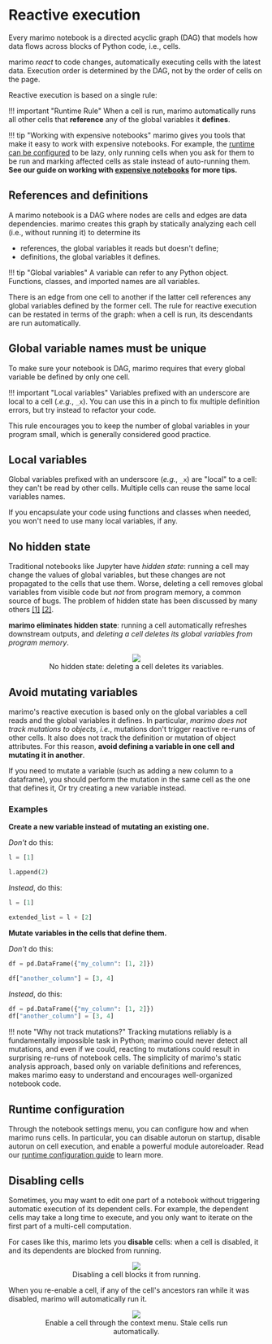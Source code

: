 # Reactive execution

Every marimo notebook is a directed acyclic graph (DAG) that models how data
flows across blocks of Python code, i.e., cells.

marimo _react_ to code changes, automatically executing cells with the latest
data. Execution order is determined by the DAG, not by the order of cells on
the page.

Reactive execution is based on a single rule:

!!! important "Runtime Rule"
    When a cell is run, marimo automatically runs all other cells that
    **reference** any of the global variables it **defines**.

!!! tip "Working with expensive notebooks"
    marimo gives you tools that make it easy to work with expensive notebooks. For
    example, the [runtime can be
    configured](../configuration/runtime_configuration.md) to be lazy, only
    running cells when you ask for them to be run and marking affected cells as
    stale instead of auto-running them. **See our guide on working with [expensive
    notebooks](expensive_notebooks.md) for more tips.**

## References and definitions

A marimo notebook is a DAG where nodes are cells and edges are data
dependencies. marimo creates this graph by statically analyzing each cell
(i.e., without running it) to determine its

- references, the global variables it reads but doesn't define;
- definitions, the global variables it defines.

!!! tip "Global variables"
    A variable can refer to any Python object. Functions, classes, and imported
    names are all variables.

There is an edge from one cell to another if the latter cell references any
global variables defined by the former cell. The rule for reactive execution
can be restated in terms of the graph: when a cell is run, its descendants are
run automatically.

## Global variable names must be unique

To make sure your notebook is DAG, marimo requires that every global
variable be defined by only one cell.

!!! important "Local variables"
    Variables prefixed with an underscore are local to a cell (_.e.g._, `_x`). You
    can use this in a pinch to fix multiple definition errors, but try instead to
    refactor your code.

This rule encourages you to keep the number of global variables in your
program small, which is generally considered good practice.

## Local variables

Global variables prefixed with an underscore (_e.g._, `_x`) are "local" to a
cell: they can't be read by other cells. Multiple cells can reuse the same
local variables names.

If you encapsulate your code using functions and classes when needed,
you won't need to use many local variables, if any.

## No hidden state

Traditional notebooks like Jupyter have _hidden state_: running a cell may
change the values of global variables, but these changes are not propagated to
the cells that use them. Worse, deleting a cell removes global
variables from visible code but _not_ from program memory, a common
source of bugs. The problem of hidden state has been discussed by
many others
[[1]](https://austinhenley.com/pubs/Chattopadhyay2020CHI_NotebookPainpoints.pdf)
[[2]](https://docs.google.com/presentation/d/1n2RlMdmv1p25Xy5thJUhkKGvjtV-dkAIsUXP-AL4ffI/edit#slide=id.g362da58057_0_1).

**marimo eliminates hidden state**: running
a cell automatically refreshes downstream outputs, and _deleting a cell
deletes its global variables from program memory_.

<div align="center">
<figure>
<img src="/_static/docs-delete-cell.gif"/>
<figcaption>No hidden state: deleting a cell deletes its variables.</figcaption>
</figure>
</div>

<a name="reactivity-mutations"></a>

## Avoid mutating variables

marimo's reactive execution is based only on the global variables a cell reads
and the global variables it defines. In particular, _marimo does not track
mutations to objects_, _i.e._, mutations don't trigger reactive re-runs of
other cells. It also does not track the definition or mutation of object
attributes. For this reason, **avoid defining a variable in one cell and
mutating it in another**.

If you need to mutate a variable (such as adding a new column to a dataframe),
you should perform the mutation in the same cell as the one that defines it,
Or try creating a new variable instead.

### Examples

**Create a new variable instead of mutating an existing one.**

_Don't_ do this:

```python
l = [1]
```

```python
l.append(2)
```

_Instead_, do this:

```python
l = [1]
```

```python
extended_list = l + [2]
```

**Mutate variables in the cells that define them.**

_Don't_ do this:

```python
df = pd.DataFrame({"my_column": [1, 2]})
```

```python
df["another_column"] = [3, 4]
```

_Instead_, do this:

```python
df = pd.DataFrame({"my_column": [1, 2]})
df["another_column"] = [3, 4]
```

!!! note "Why not track mutations?"
    Tracking mutations reliably is a fundamentally impossible task in Python; marimo
    could never detect all mutations, and even if we could, reacting to mutations could
    result in surprising re-runs of notebook cells. The simplicity of marimo's
    static analysis approach, based only on variable definitions and references,
    makes marimo easy to understand and encourages well-organized notebook code.

## Runtime configuration

Through the notebook settings menu, you can configure how and when marimo runs
cells. In particular, you can disable autorun on startup, disable autorun
on cell execution, and enable a powerful module autoreloader. Read our
[runtime configuration guide](../configuration/runtime_configuration.md) to learn more.

## Disabling cells

Sometimes, you may want to edit one part of a notebook without triggering
automatic execution of its dependent cells. For example, the dependent cells
may take a long time to execute, and you only want to iterate on the first part
of a multi-cell computation.

For cases like this, marimo lets you **disable** cells: when a cell is
disabled, it and its dependents are blocked from running.

<div align="center">
<figure>
<img src="/_static/docs-disable-cell.gif"/>
<figcaption>Disabling a cell blocks it from running.</figcaption>
</figure>
</div>

When you re-enable a cell, if any of the cell's ancestors ran while it was
disabled, marimo will automatically run it.

<div align="center">
<figure>
<img src="/_static/docs-enable-cell.gif"/>
<figcaption>Enable a cell through the context menu. Stale cells run
automatically.</figcaption>
</figure>
</div>
